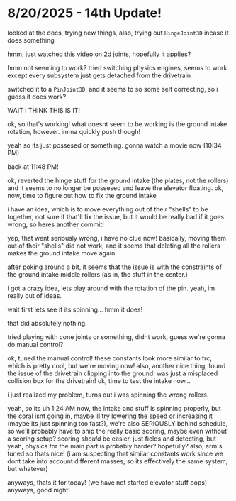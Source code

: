 # 8/20/2025 - 14th Update!

looked at the docs, trying new things, also, trying out `HingeJoint3D` incase it does something

hmm, just watched [this](https://www.youtube.com/watch?v=2JP_bEm4xvE) video on 2d joints, hopefully it applies?

hmm not seeming to work? tried switching physics engines, seems to work except every subsystem just gets detached from the drivetrain

switched it to a `PinJoint3D`, and it seems to so some self correcting, so i guess it does work?

WAIT I THINK THIS IS IT!

ok, so that's working! what doesnt seem to be working is the ground intake rotation, however. imma quickly push though!

yeah so its just possesed or something. gonna watch a movie now (10:34 PM)

back at 11:48 PM! 

ok, reverted the hinge stuff for the ground intake (the plates, not the rollers) and it seems to no longer be possesed and leave the elevator floating. ok, now, time to figure out how to fix the ground intake

i have an idea, which is to move everything out of their "shells" to be together, not sure if that'll fix the issue, but it would be really bad if it goes wrong, so heres another commit!

yep, that went seriously wrong, i have no clue now! basically, moving them out of their "shells" did not work, and it seems that deleting all the rollers makes the ground intake move again.

after poking around a bit, it seems that the issue is with the constraints of the ground intake middle rollers (as in, the stuff in the center.)

i got a crazy idea, lets play around with the rotation of the pin. yeah, im really out of ideas.

wait first lets see if its spinning... hmm it does!

that did absolutely nothing.

tried playing with cone joints or something, didnt work, guess we're gonna do manual control?

ok, tuned the manual control! these constants look more similar to frc, which is pretty cool, but we're moving now! also, another nice thing, found the issue of the drivetrain clipping into the ground! was just a misplaced collision box for the drivetrain! ok, time to test the intake now...

i just realized my problem, turns out i was spinning the wrong rollers.

yeah, so its uh 1:24 AM now, the intake and stuff is spinning properly, but the coral isnt going in, maybe ill try lowering the speed or increasing it (maybe its just spinning too fast?), we're also SERIOUSLY behind schedule, so we'll probably have to ship the really basic scoring, maybe even without a scoring setup? scoring *should* be easier, just fields and detecting, but yeah, physics for the main part is probably harder? hopefully? also, arm's tuned so thats nice! (i am suspecting that similar constants work since we dont take into account different masses, so its effectively the same system, but whatever)

anyways, thats it for today! (we have not started elevator stuff oops) anyways, good night!